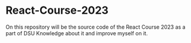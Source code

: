 # React-Course-2023
On this repository will be the source code of the React Course 2023 as a part of DSU Knowledge about it and improve myself on it.
